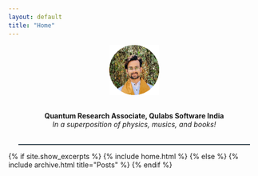 ```yaml
---
layout: default
title: "Home"
---
```

<center>
  <img alt="profile" src="/assets/profile.png" hight=100 width = 100>
  <p STYLE="margin: 30px 20px 0px 20px"><b>Quantum Research Associate, Qulabs Software India</b></p>
  <em STYLE="margin: 0px 20px 0px 20px">In a superposition of physics, musics, and books!</em>
</center>
<br>
<hr style="border-top: 1px solid #537188; width:92%; margin-left:4% !important; margin-right:4% !important;">
{% if site.show_excerpts %}
  {% include home.html %}
{% else %}
  {% include archive.html title="Posts" %}
{% endif %}
